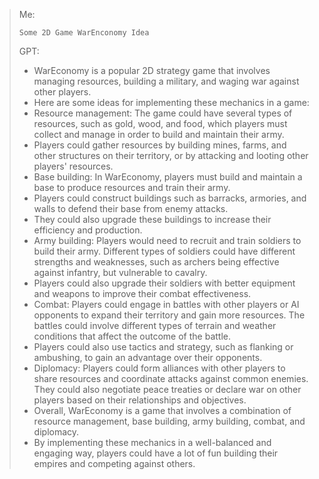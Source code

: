 > Me: 
> ```
> Some 2D Game WarEnconomy Idea
> ```
> 
> GPT:
> * WarEconomy is a popular 2D strategy game that involves managing resources, building a military, and waging war against other players. 
> * Here are some ideas for implementing these mechanics in a game: 
> * Resource management: The game could have several types of resources, such as gold, wood, and food, which players must collect and manage in order to build and maintain their army. 
> * Players could gather resources by building mines, farms, and other structures on their territory, or by attacking and looting other players' resources. 
> * Base building: In WarEconomy, players must build and maintain a base to produce resources and train their army.
> * Players could construct buildings such as barracks, armories, and walls to defend their base from enemy attacks. 
> * They could also upgrade these buildings to increase their efficiency and production. 
> * Army building: Players would need to recruit and train soldiers to build their army. Different types of soldiers could have different strengths and weaknesses, such as archers being effective against infantry, but vulnerable to cavalry. 
> * Players could also upgrade their soldiers with better equipment and weapons to improve their combat effectiveness. 
> * Combat: Players could engage in battles with other players or AI opponents to expand their territory and gain more resources. The battles could involve different types of terrain and weather conditions that affect the outcome of the battle. 
> * Players could also use tactics and strategy, such as flanking or ambushing, to gain an advantage over their opponents. 
> * Diplomacy: Players could form alliances with other players to share resources and coordinate attacks against common enemies. They could also negotiate peace treaties or declare war on other players based on their relationships and objectives. 
> * Overall, WarEconomy is a game that involves a combination of resource management, base building, army building, combat, and diplomacy.
> * By implementing these mechanics in a well-balanced and engaging way, players could have a lot of fun building their empires and competing against others.